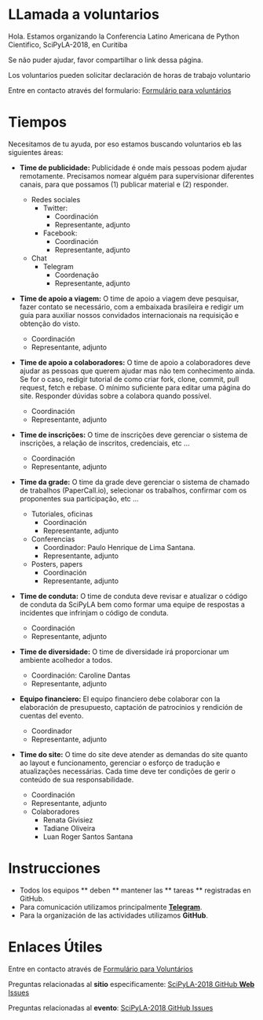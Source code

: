 LLamada a  voluntarios
======================

Hola. Estamos organizando la Conferencia Latino Americana de Python Cientifico, SciPyLA-2018, en Curitiba

Se não puder ajudar, favor compartilhar o link dessa página.

Los voluntarios pueden solicitar declaración de horas de trabajo voluntario

Entre en contacto através del formulario: [Formulário para voluntários](https://goo.gl/forms/hOU27lEGvQ9CP6w53)


Tiempos
=======

Necesitamos de tu ayuda, por eso estamos buscando voluntarios eb las siguientes áreas:

* **Time de publicidade:** Publicidade é onde mais pessoas podem ajudar remotamente. Precisamos nomear alguém para supervisionar diferentes canais, para que possamos (1) publicar material e (2) responder.
  - Redes sociales
    - Twitter:
      - Coordinación
      - Representante, adjunto
    - Facebook:
      - Coordinación
      - Representante, adjunto
  - Chat
    - Telegram
      - Coordenação
      - Representante, adjunto


* **Time de apoio a viagem:** O time de apoio a viagem deve pesquisar, fazer contato se necessário, com a embaixada brasileira e redigir um guia para auxiliar nossos convidados internacionais na requisição e obtenção do visto.
  - Coordinación
  - Representante, adjunto


* **Time de apoio a colaboradores:** O time de apoio a colaboradores deve ajudar as pessoas que querem ajudar mas não tem conhecimento ainda. Se for o caso, redigir tutorial de como criar fork, clone, commit, pull request, fetch e rebase. O mínimo suficiente para editar uma página do site. Responder dúvidas sobre a colabora quando possível.
  - Coordinación
  - Representante, adjunto


* **Time de inscrições:** O time de inscrições deve gerenciar o sistema de inscrições, a relação de inscritos, credenciais, etc ... 
  - Coordinación
  - Representante, adjunto


* **Time da grade:** O time da grade deve gerenciar o sistema de chamado de trabalhos (PaperCall.io), selecionar os trabalhos, confirmar com os proponentes sua participação, etc ...
  - Tutoriales, oficinas
    - Coordinación
    - Representante, adjunto
  - Conferencias
    - Coordinador: Paulo Henrique de Lima Santana.
    - Representante, adjunto
  - Posters, papers
    - Coordinación
    - Representante, adjunto


* **Time de conduta:** O time de conduta deve revisar e atualizar o código de conduta da SciPyLA bem como formar uma equipe de respostas a incidentes que infrinjam o código de conduta.
  - Coordinación
  - Representante, adjunto


* **Time de diversidade:** O time de diversidade irá proporcionar um ambiente acolhedor a todos.
  - Coordinación: Caroline Dantas
  - Representante, adjunto


* **Equipo financiero:** El equipo financiero debe colaborar con la elaboración de presupuesto, captación de patrocinios y rendición de cuentas del evento.
  - Coordinador
  - Representante, adjunto


* **Time do site:** O time do site deve atender as demandas do site quanto ao layout e funcionamento, gerenciar o esforço de tradução e atualizações necessárias. Cada time deve ter condições de gerir o conteúdo de sua responsabilidade.
  - Coordinación
  - Representante, adjunto
  - Colaboradores
    - Renata Givisiez
    - Tadiane Oliveira
    - Luan Roger Santos Santana


Instrucciones
==========

* Todos los equipos ** deben ** mantener las ** tareas ** registradas en GitHub.
* Para comunicación utilizamos principalmente  [**Telegram**](https://t.me/scipyBR).
* Para la organización de las  actividades utilizamos  **GitHub**.


Enlaces Útiles
==========

Entre  en contacto através de [Formulário para Voluntários](https://goo.gl/forms/hOU27lEGvQ9CP6w53)

Preguntas relacionadas al **sitio** especificamente: [SciPyLA-2018 GitHub **Web** Issues](https://github.com/scipy-latinamerica/scipyla2018-web/issues)

Preguntas  relacionadas al **evento**: [SciPyLA-2018 GitHub Issues](https://github.com/scipy-latinamerica/scipyla2018/issues)
